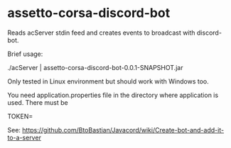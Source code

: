 # assetto-corsa-discord-bot

Reads acServer stdin feed and creates events to broadcast with discord-bot.

Brief usage:

./acServer | assetto-corsa-discord-bot-0.0.1-SNAPSHOT.jar

Only tested in Linux environment but should work with Windows too.

You need application.properties file in the directory where application is used. There must be

TOKEN=<your discord bot token here>

See: https://github.com/BtoBastian/Javacord/wiki/Create-bot-and-add-it-to-a-server

